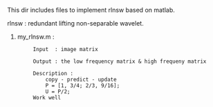 This dir includes files to implement rlnsw based on matlab.

rlnsw : redundant lifting non-separable wavelet.

1. my_rlnsw.m : 

			Input  : image matrix

			Output : the low frequency matrix & high frequeny matrix 

			Description :
				copy - predict - update
				P = [1, 3/4; 2/3, 9/16];
				U = P/2;
			Work well

